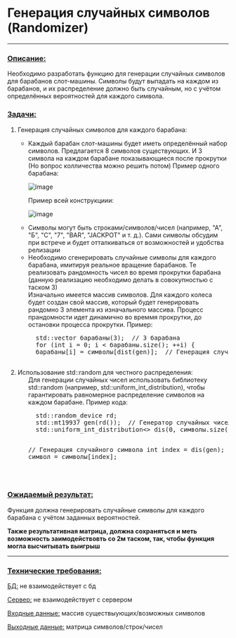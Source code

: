 <h1>Генерация случайных символов (Randomizer)</h1>
<hr>
<h3><b><u>Описание:</u></b></h3>
<p>Необходимо разработать функцию для генерации случайных символов для барабанов слот-машины. Символы будут выпадать на каждом из барабанов, и их распределение должно быть случайным, но с учётом определённых вероятностей для каждого символа.</p>

<h3><b><u>Задачи:</u></b></h3>
<p><ol>
  <li>Генерация случайных символов для каждого барабана:</li>
  <ul>
    <li>Каждый барабан слот-машины будет иметь определённый набор символов. Предлагается 8 символов существующих. И 3 символа на каждом барабане показывающиеся после прокрутки (Но вопрос колличества можно решить потом)
    Пример одного барабана:
    
  ![image](https://github.com/user-attachments/assets/3296c44b-541a-4bc0-9765-315fde802e2d)

  Пример всей конструкциии: 

  ![image](https://github.com/user-attachments/assets/6ee11bea-c37c-4ac6-96b6-eae8c77244ff)
    
  </li>
    <li>
    Символы могут быть строками/символов/чисел (например, "А", "Б", "С", "7", "BAR", "JACKPOT" и т. д.). Сами символы обсудим при встрече и будет отталкиваться от возможностей и удобства релизации  
    </li>
    
<li>Необходимо сгенерировать случайные символы для каждого барабана, имитируя реальное вращение барабанов. Те реализовать рандомность чисел во время прокрутки барабана (данную реализацию необходимо делать в совокупностью с таском 3)</li>
Изначально имеется массив символов. Для каждого колеса будет создан свой массив, который будет генерировать рандомно 3 элемента из изначального массива. Процесс прандомности идет динамично во времмя прокрутки, до остановки процесса прокрутки. 
Пример:
<pre>
  std::vector<std::string> барабаны(3);  // 3 барабана
  for (int i = 0; i < барабаны.size(); ++i) {
  барабаны[i] = символы[dist(gen)];  // Генерация случайного символа для барабана

</pre>
  </ul>
  
  <li>Использование std::random для честного распределения:
  <ul>
    Для генерации случайных чисел использовать библиотеку std::random (например, std::uniform_int_distribution), чтобы гарантировать равномерное распределение символов на каждом барабане.
    Пример кода:
    <pre>
  std::random_device rd;
  std::mt19937 gen(rd());  // Генератор случайных чисел
  std::uniform_int_distribution<> dis(0, символы.size() - 1);  // Дистрибуция для случайных индексов

  // Генерация случайного символа
  int index = dis(gen);
  std::string символ = символы[index];

  </pre>
  </ul>
  </li>

</ol></p>

<h3><b><u>Ожидаемый результат:</u></b></h3>
<p>Функция должна генерировать случайные символы для каждого барабана с учётом заданных вероятностей. </p>
<p><b>Также результативная матрица, должна сохраняться и меть возможность заимодействовть со 2м таском, так, чтобы функция могла высчитывать выигрыш</b></p>

<hr>
<h3><b><u>Технические требования:</u></b></h3>
<p><u>БД:</u> не взаимодействует с бд</p>
<p><u>Сервер:</u> не взаимодействует с сервером</p>
<p><u>Входные данные:</u> массив существыующих/возможных символов</p>
<p><u>Выходные данные:</u> матрица символов/строк/чисел</p>



